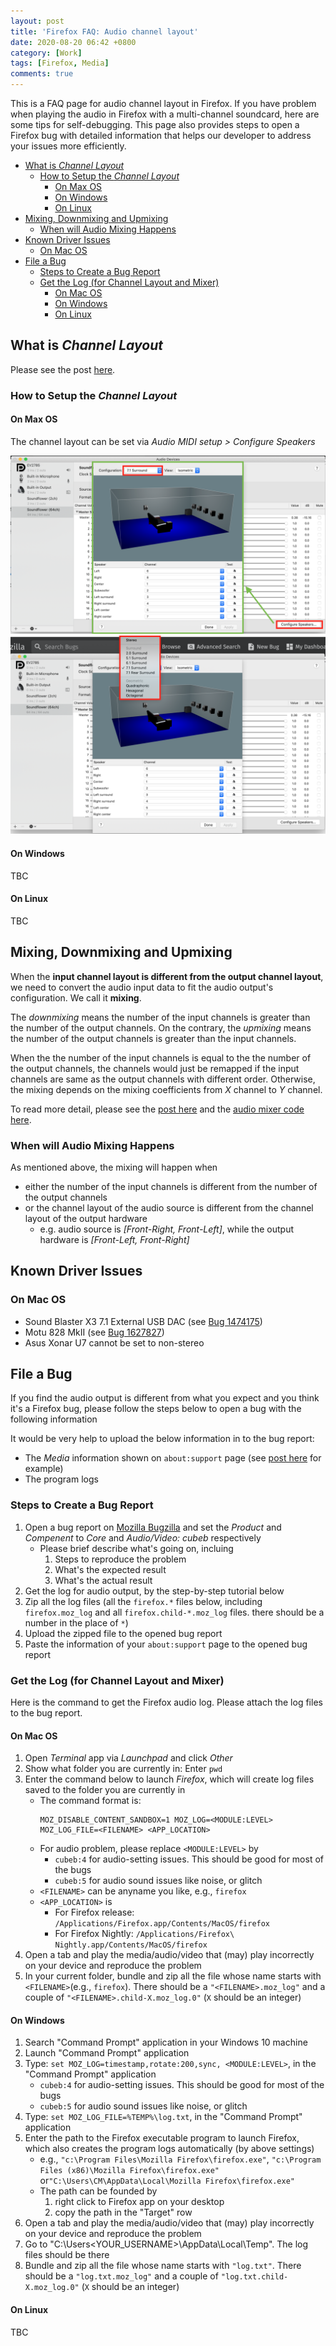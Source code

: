 ```yaml
---
layout: post
title: 'Firefox FAQ: Audio channel layout'
date: 2020-08-20 06:42 +0800
category: [Work]
tags: [Firefox, Media]
comments: true
---
```


This is a FAQ page for audio channel layout in Firefox.
If you have problem when playing the audio in Firefox with a multi-channel soundcard,
here are some tips for self-debugging.
This page also provides steps to open a Firefox bug with detailed information
that helps our developer to address your issues more efficiently.

<!--read more-->
- [What is *Channel Layout*](#what-is-channel-layout)
  - [How to Setup the *Channel Layout*](#how-to-setup-the-channel-layout)
    - [On Max OS](#on-max-os)
    - [On Windows](#on-windows)
    - [On Linux](#on-linux)
- [Mixing, Downmixing and Upmixing](#mixing-downmixing-and-upmixing)
  - [When will Audio Mixing Happens](#when-will-audio-mixing-happens)
- [Known Driver Issues](#known-driver-issues)
  - [On Mac OS](#on-mac-os)
- [File a Bug](#file-a-bug)
  - [Steps to Create a Bug Report](#steps-to-create-a-bug-report)
  - [Get the Log (for Channel Layout and Mixer)](#get-the-log-for-channel-layout-and-mixer)
    - [On Mac OS](#on-mac-os-1)
    - [On Windows](#on-windows-1)
    - [On Linux](#on-linux-1)

## What is *Channel Layout*

Please see the post [here][audio5point1].

### How to Setup the *Channel Layout*

#### On Max OS

The channel layout can be set via *Audio MIDI setup > Configure Speakers*

![audio-midi-setup][audio-midi-setup]
![configure-speakers][configure-speakers]

#### On Windows

TBC

#### On Linux

TBC

## Mixing, Downmixing and Upmixing

When the **input channel layout is different from the output channel layout**,
we need to convert the audio input data to fit the audio output's configuration.
We call it **mixing**.

The *downmixing* means the number of the input channels is greater than the number of the output channels. On the contrary, the *upmixing* means the number of the output channels is greater than the input channels.

When the the number of the input channels is equal to the the number of the output channels, the channels would just be remapped if the input channels are same as the output channels with different order. Otherwise, the mixing depends on the mixing coefficients from *X* channel to *Y* channel.

To read more detail, please see the [post here][audio5point1]
and the [audio mixer code here][audiomixer].

### When will Audio Mixing Happens

As mentioned above, the mixing will happen when

- either the number of the input channels is different from the number of the output channels
- or the channel layout of the audio source is different from the channel layout of the output hardware
  - e.g. audio source is *[Front-Right, Front-Left]*, while the output hardware is *[Front-Left, Front-Right]*

## Known Driver Issues

### On Mac OS

- Sound Blaster X3 7.1 External USB DAC (see [Bug 1474175](https://bugzilla.mozilla.org/show_bug.cgi?id=1474175#c29))
- Motu 828 MkII (see [Bug 1627827](https://bugzilla.mozilla.org/show_bug.cgi?id=1627827#c15))
- Asus Xonar U7 cannot be set to non-stereo

## File a Bug

If you find the audio output is different from what you expect and you think it's a Firefox bug,
please follow the steps below to open a bug with the following information

It would be very help to upload the below information in to the bug report:
- The *Media* information shown on `about:support` page (see [post here][aboutsupport] for example)
- The program logs

### Steps to Create a Bug Report

1. Open a bug report on [Mozilla Bugzilla](https://bugzilla.mozilla.org/enter_bug.cgi?product=Core&component=Audio%2FVideo%3A+cubeb)
   and set the *Product* and *Compenent* to *Core* and *Audio/Video: cubeb* respectively
   - Please brief describe what's going on, incluing
       1. Steps to reproduce the problem
       2. What's the expected result
       3. What's the actual result
2. Get the log for audio output, by the step-by-step tutorial below
3. Zip all the log files (all the `firefox.*` files below, including `firefox.moz_log` and all `firefox.child-*.moz_log` files. there should be a number in the place of `*`)
4. Upload the zipped file to the opened bug report
5. Paste the information of your `about:support` page to the opened bug report


### Get the Log (for Channel Layout and Mixer)

Here is the command to get the Firefox audio log.
Please attach the log files to the bug report.

#### On Mac OS

1. Open *Terminal* app via *Launchpad* and click *Other*
2. Show what folder you are currently in: Enter `pwd`
3. Enter the command below to launch *Firefox*, which will create log files saved to the folder you are currently in
   - The command format is:
       ```
       MOZ_DISABLE_CONTENT_SANDBOX=1 MOZ_LOG=<MODULE:LEVEL> MOZ_LOG_FILE=<FILENAME> <APP_LOCATION>
       ```
   - For audio problem, please replace `<MODULE:LEVEL>` by
     - `cubeb:4` for audio-setting issues. This should be good for most of the bugs
     - `cubeb:5` for audio sound issues like noise, or glitch
   - `<FILENAME>` can be anyname you like, e.g., `firefox`
   - `<APP_LOCATION>` is
     - For Firefox release: `/Applications/Firefox.app/Contents/MacOS/firefox`
     - For Firefox Nightly: `/Applications/Firefox\ Nightly.app/Contents/MacOS/firefox`
4. Open a tab and play the media/audio/video that (may) play incorrectly on your device and reproduce the problem
5. In your current folder, bundle and zip all the file whose name starts with `<FILENAME>`(e.g., `firefox`). There should be a `"<FILENAME>.moz_log"` and a couple of `"<FILENAME>.child-X.moz_log.0"` (`X` should be an integer)

#### On Windows

1. Search "Command Prompt" application in your Windows 10 machine
2. Launch "Command Prompt" application
3. Type: `set MOZ_LOG=timestamp,rotate:200,sync, <MODULE:LEVEL>`, in the "Command Prompt" application
   - `cubeb:4` for audio-setting issues. This should be good for most of the bugs
   - `cubeb:5` for audio sound issues like noise, or glitch
4. Type: `set MOZ_LOG_FILE=%TEMP%\log.txt`, in the "Command Prompt" application
5. Enter the path to the Firefox executable program to launch Firefox, which also creates the program logs automatically (by above settings)
   - e.g., `"c:\Program Files\Mozilla Firefox\firefox.exe"`,
    `"c:\Program Files (x86)\Mozilla Firefox\firefox.exe"` or`"C:\Users\CM\AppData\Local\Mozilla Firefox\firefox.exe"`
   - The path can be founded by
     1. right click to Firefox app on your desktop
     2. copy the path in the "Target" row
6. Open a tab and play the media/audio/video that (may) play incorrectly on your device and reproduce the problem
7. Go to "C:\Users\<YOUR_USERNAME>\AppData\Local\Temp". The log files should be there
8. Bundle and zip all the file whose name starts with `"log.txt"`. There should be a `"log.txt.moz_log"` and a couple of `"log.txt.child-X.moz_log.0"` (`X` should be an integer)

#### On Linux

TBC

[audio5point1]: audio-5-1#channel-layout
[audiomixer]: https://github.com/ChunMinChang/audio-mixer "An Audio Mixer in Rust"
[aboutsupport]: audio-device-information-on-firefox

[audio-midi-setup]: ../images/posts/multichannel/audio-midi-setup.png "Audio MIDI Setup"
[configure-speakers]: ../images/posts/multichannel/configure-speakers.png "Configure Speakers"
